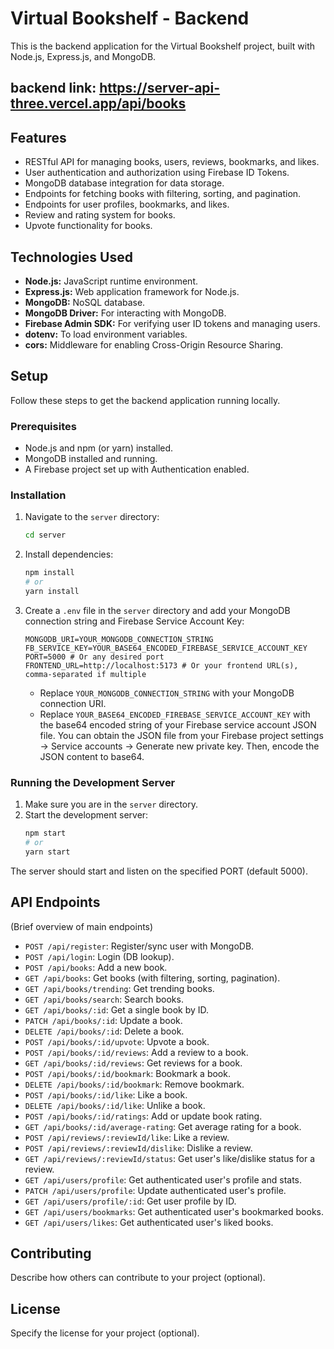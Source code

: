 # Virtual Bookshelf - Backend

This is the backend application for the Virtual Bookshelf project, built with Node.js, Express.js, and MongoDB.

## backend link: https://server-api-three.vercel.app/api/books

## Features


- RESTful API for managing books, users, reviews, bookmarks, and likes.
- User authentication and authorization using Firebase ID Tokens.
- MongoDB database integration for data storage.
- Endpoints for fetching books with filtering, sorting, and pagination.
- Endpoints for user profiles, bookmarks, and likes.
- Review and rating system for books.
- Upvote functionality for books.


## Technologies Used

- **Node.js:** JavaScript runtime environment.
- **Express.js:** Web application framework for Node.js.
- **MongoDB:** NoSQL database.
- **MongoDB Driver:** For interacting with MongoDB.
- **Firebase Admin SDK:** For verifying user ID tokens and managing users.
- **dotenv:** To load environment variables.
- **cors:** Middleware for enabling Cross-Origin Resource Sharing.

## Setup

Follow these steps to get the backend application running locally.

### Prerequisites

- Node.js and npm (or yarn) installed.
- MongoDB installed and running.
- A Firebase project set up with Authentication enabled.

### Installation

1. Navigate to the `server` directory:
   ```bash
   cd server
   ```
   

2. Install dependencies:
   ```bash
   npm install
   # or
   yarn install
   ```

3. Create a `.env` file in the `server` directory and add your MongoDB connection string and Firebase Service Account Key:
   ```env
   MONGODB_URI=YOUR_MONGODB_CONNECTION_STRING
   FB_SERVICE_KEY=YOUR_BASE64_ENCODED_FIREBASE_SERVICE_ACCOUNT_KEY
   PORT=5000 # Or any desired port
   FRONTEND_URL=http://localhost:5173 # Or your frontend URL(s), comma-separated if multiple
   ```
   - Replace `YOUR_MONGODB_CONNECTION_STRING` with your MongoDB connection URI.
   - Replace `YOUR_BASE64_ENCODED_FIREBASE_SERVICE_ACCOUNT_KEY` with the base64 encoded string of your Firebase service account JSON file. You can obtain the JSON file from your Firebase project settings -> Service accounts -> Generate new private key. Then, encode the JSON content to base64.

### Running the Development Server

1. Make sure you are in the `server` directory.
2. Start the development server:
   ```bash
   npm start
   # or
   yarn start
   ```

The server should start and listen on the specified PORT (default 5000).

## API Endpoints

(Brief overview of main endpoints)

- `POST /api/register`: Register/sync user with MongoDB.
- `POST /api/login`: Login (DB lookup).
- `POST /api/books`: Add a new book.
- `GET /api/books`: Get books (with filtering, sorting, pagination).
- `GET /api/books/trending`: Get trending books.
- `GET /api/books/search`: Search books.
- `GET /api/books/:id`: Get a single book by ID.
- `PATCH /api/books/:id`: Update a book.
- `DELETE /api/books/:id`: Delete a book.
- `POST /api/books/:id/upvote`: Upvote a book.
- `POST /api/books/:id/reviews`: Add a review to a book.
- `GET /api/books/:id/reviews`: Get reviews for a book.
- `POST /api/books/:id/bookmark`: Bookmark a book.
- `DELETE /api/books/:id/bookmark`: Remove bookmark.
- `POST /api/books/:id/like`: Like a book.
- `DELETE /api/books/:id/like`: Unlike a book.
- `POST /api/books/:id/ratings`: Add or update book rating.
- `GET /api/books/:id/average-rating`: Get average rating for a book.
- `POST /api/reviews/:reviewId/like`: Like a review.
- `POST /api/reviews/:reviewId/dislike`: Dislike a review.
- `GET /api/reviews/:reviewId/status`: Get user's like/dislike status for a review.
- `GET /api/users/profile`: Get authenticated user's profile and stats.
- `PATCH /api/users/profile`: Update authenticated user's profile.
- `GET /api/users/profile/:id`: Get user profile by ID.
- `GET /api/users/bookmarks`: Get authenticated user's bookmarked books.
- `GET /api/users/likes`: Get authenticated user's liked books.

## Contributing

Describe how others can contribute to your project (optional).

## License

Specify the license for your project (optional). 
